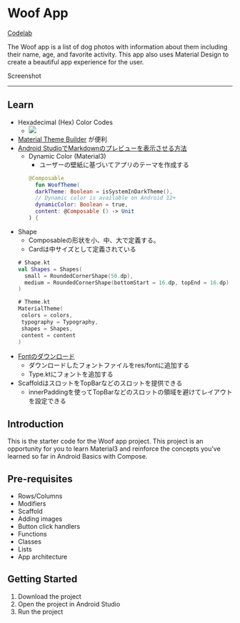 Woof App
==================================
[Codelab](https://developer.android.com/codelabs/basic-android-kotlin-compose-material-theming?continue=https://developer.android.com/courses/pathways/android-basics-compose-unit-3-pathway-3?hl%3Dja%23codelab-https://developer.android.com/codelabs/basic-android-kotlin-compose-material-theming#3)

The Woof app is a list of dog photos with information about them including their name, age, and favorite activity. This app also uses Material Design to create a beautiful app experience for the user.

Screenshot

----------


Learn
-----
- Hexadecimal (Hex) Color Codes
    - <img src="https://github.com/user-attachments/assets/d999a245-bb8e-48fa-9e75-2d1c27e6e10b">
- [Material Theme Builder](https://m3.material.io/theme-builder#/custom) が便利
- [Android StudioでMarkdownのプレビューを表示させる方法](https://qiita.com/noobar/items/8edd6f7da28666e1b5cb)
  - Dynamic Color (Material3)
    - ユーザーの壁紙に基づいてアプリのテーマを作成する
    ```kotlin
    @Composable
      fun WoofTheme(
      darkTheme: Boolean = isSystemInDarkTheme(),
      // Dynamic color is available on Android 12+
      dynamicColor: Boolean = true,
      content: @Composable () -> Unit
    ) {

- Shape
  - Composableの形状を小、中、大で定義する。
  - Cardは中サイズとして定義されている
  ```kotlin
  # Shape.kt
  val Shapes = Shapes(
    small = RoundedCornerShape(50.dp),
    medium = RoundedCornerShape(bottomStart = 16.dp, topEnd = 16.dp)
  )
  
  # Theme.kt
  MaterialTheme(
   colors = colors,
   typography = Typography,
   shapes = Shapes,
   content = content
  )
- [Fontのダウンロード](https://fonts.google.com/)
  - ダウンロードしたフォントファイルをres/fontに追加する 
  - Type.ktにフォントを追加する
- ScaffoldはスロットをTopBarなどのスロットを提供できる
  - innerPaddingを使ってTopBarなどのスロットの領域を避けてレイアウトを設定できる

Introduction
------------

This is the starter code for the Woof app project. This project is an opportunity for you to learn Material3 and reinforce the concepts you've learned so far in Android Basics with Compose.

Pre-requisites
--------------

- Rows/Columns
- Modifiers
- Scaffold
- Adding images
- Button click handlers
- Functions
- Classes
- Lists
- App architecture

Getting Started
---------------

1. Download the project
2. Open the project in Android Studio
3. Run the project
